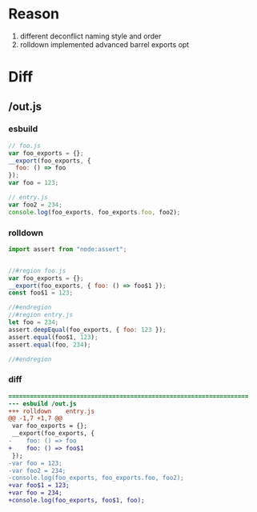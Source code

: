 # Reason
1. different deconflict naming style and order 
2. rolldown implemented advanced barrel exports opt
# Diff
## /out.js
### esbuild
```js
// foo.js
var foo_exports = {};
__export(foo_exports, {
  foo: () => foo
});
var foo = 123;

// entry.js
var foo2 = 234;
console.log(foo_exports, foo_exports.foo, foo2);
```
### rolldown
```js
import assert from "node:assert";


//#region foo.js
var foo_exports = {};
__export(foo_exports, { foo: () => foo$1 });
const foo$1 = 123;

//#endregion
//#region entry.js
let foo = 234;
assert.deepEqual(foo_exports, { foo: 123 });
assert.equal(foo$1, 123);
assert.equal(foo, 234);

//#endregion
```
### diff
```diff
===================================================================
--- esbuild	/out.js
+++ rolldown	entry.js
@@ -1,7 +1,7 @@
 var foo_exports = {};
 __export(foo_exports, {
-    foo: () => foo
+    foo: () => foo$1
 });
-var foo = 123;
-var foo2 = 234;
-console.log(foo_exports, foo_exports.foo, foo2);
+var foo$1 = 123;
+var foo = 234;
+console.log(foo_exports, foo$1, foo);

```